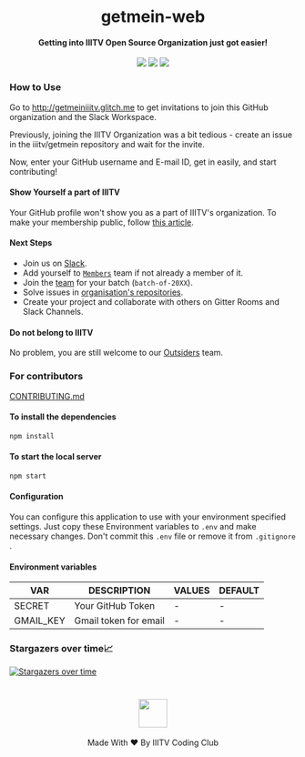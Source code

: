 <h1 align='center'>getmein-web</h1>
<h4 align ='center'>Getting into IIITV Open Source Organization just got easier!</h4>

<p align='center'>
<a href="https://travis-ci.com/iiitv/getmein-web"><img src="https://img.shields.io/travis/com/iiitv/getmein-web.svg?style=for-the-badge"></a>
<a href="https://github.com/iiitv/getmein-web/issues"><img src="https://img.shields.io/github/issues/iiitv/getmein-web.svg?style=for-the-badge"></a>
<a href="https://github.com/iiitv/getmein-web/blob/master/LICENSE"><img src="https://img.shields.io/github/license/iiitv/getmein-web.svg?style=for-the-badge"></a>
</p>

### How to Use

Go to http://getmeiniiitv.glitch.me to get invitations to join this GitHub organization and the Slack Workspace.

Previously, joining the IIITV Organization was a bit tedious - create an issue in the iiitv/getmein repository and wait for the invite.

Now, enter your GitHub username and E-mail ID, get in easily, and start contributing!

#### Show Yourself a part of IIITV

Your GitHub profile won't show you as a part of IIITV's organization. To make your membership public, follow [this article](https://help.github.com/articles/publicizing-or-concealing-organization-membership/).

#### Next Steps

* Join us on [Slack](https://join.slack.com/t/iiitvadodara/shared_invite/zt-ftkwqm9w-VX00~iwfLLQjFFvObuggFQ).
* Add yourself to [`Members`](https://github.com/orgs/iiitv/teams/members) team if not already a member of it.
* Join the [team](https://github.com/orgs/iiitv/teams) for your batch (`batch-of-20XX`).
* Solve issues in [organisation's repositories](https://github.com/iiitv/repositories).
* Create your project and collaborate with others on Gitter Rooms and Slack Channels.

#### Do not belong to IIITV

No problem, you are still welcome to our [Outsiders](https://github.com/orgs/iiitv/teams/outsiders) team.

### For contributors

[CONTRIBUTING.md](https://github.com/iiitv/getmein-web/blob/master/CONTRIBUTING.md)

#### To install the dependencies

```sh
npm install
```

#### To start the local server

```sh
npm start
```

#### Configuration

You can configure this application to use with your environment specified settings. Just copy these Environment variables to `.env` and make necessary changes.
Don't commit this `.env` file or remove it from `.gitignore` .

#### Environment variables

| VAR                    | DESCRIPTION                      | VALUES | DEFAULT |
| ---------------------- | -------------------------------- | ------ | ------- |
| SECRET                 | Your GitHub Token                | -      | -       |
| GMAIL_KEY              | Gmail token for email            | -      | -       |

### Stargazers over time📈

[![Stargazers over time](https://starchart.cc/iiitv/getmein-web.svg)](https://starchart.cc/iiitv/getmein-web)

<h1 align='center'>
<a href="mailto:codingclub@iiitvadodara.ac.in"><img width="50px" src="https://cdn2.iconfinder.com/data/icons/social-icons-color/512/gmail-512.png"></a>
</h1>
<p align='center'>Made With ❤ By IIITV Coding Club</p>

